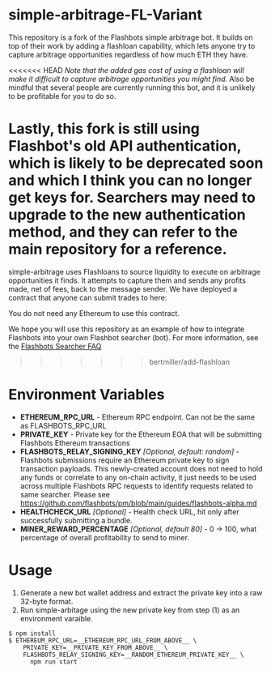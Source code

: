simple-arbitrage-FL-Variant
================
This repository is a fork of the Flashbots simple arbitrage bot. It builds on top of their work by adding a flashloan capability, which lets anyone try to capture arbitrage opportunities regardless of how much ETH they have.

<<<<<<< HEAD
*Note that the added gas cost of using a flashloan will make it difficult to capture arbitrage opportunities you might find.* Also be mindful that several people are currently running this bot, and it is unlikely to be profitable for you to do so.

Lastly, this fork is still using Flashbot's old API authentication, which is likely to be deprecated soon and which I think you can no longer get keys for. Searchers may need to upgrade to the new authentication method, and they can refer to the main repository for a reference.
=======
simple-arbitrage uses Flashloans to source liquidity to execute on arbitrage opportunities it finds. It attempts to capture them and sends any profits made, net of fees, back to the message sender. We have deployed a contract that anyone can submit trades to here:

You do not need any Ethereum to use this contract.

We hope you will use this repository as an example of how to integrate Flashbots into your own Flashbot searcher (bot). For more information, see the [Flashbots Searcher FAQ](https://github.com/flashbots/pm/blob/main/guides/searcher-onboarding.md)
>>>>>>> bertmiller/add-flashloan

Environment Variables
=====================
- **ETHEREUM_RPC_URL** - Ethereum RPC endpoint. Can not be the same as FLASHBOTS_RPC_URL
- **PRIVATE_KEY** - Private key for the Ethereum EOA that will be submitting Flashbots Ethereum transactions
- **FLASHBOTS_RELAY_SIGNING_KEY** _[Optional, default: random]_ - Flashbots submissions require an Ethereum private key to sign transaction payloads. This newly-created account does not need to hold any funds or correlate to any on-chain activity, it just needs to be used across multiple Flashbots RPC requests to identify requests related to same searcher. Please see https://github.com/flashbots/pm/blob/main/guides/flashbots-alpha.md
- **HEALTHCHECK_URL** _[Optional]_ - Health check URL, hit only after successfully submitting a bundle.
- **MINER_REWARD_PERCENTAGE** _[Optional, default 80]_ - 0 -> 100, what percentage of overall profitability to send to miner.

Usage
======================
1. Generate a new bot wallet address and extract the private key into a raw 32-byte format.
2. Run simple-arbitage using the new private key from step (1) as an environment varaible.

```
$ npm install
$ ETHEREUM_RPC_URL=__ETHEREUM_RPC_URL_FROM_ABOVE__ \
    PRIVATE_KEY=__PRIVATE_KEY_FROM_ABOVE__ \
    FLASHBOTS_RELAY_SIGNING_KEY=__RANDOM_ETHEREUM_PRIVATE_KEY__ \
      npm run start
```
